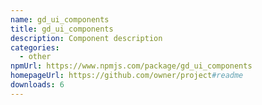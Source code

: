 ```yaml
---
name: gd_ui_components
title: gd_ui_components
description: Component description
categories:
  - other
npmUrl: https://www.npmjs.com/package/gd_ui_components
homepageUrl: https://github.com/owner/project#readme
downloads: 6
---
```

